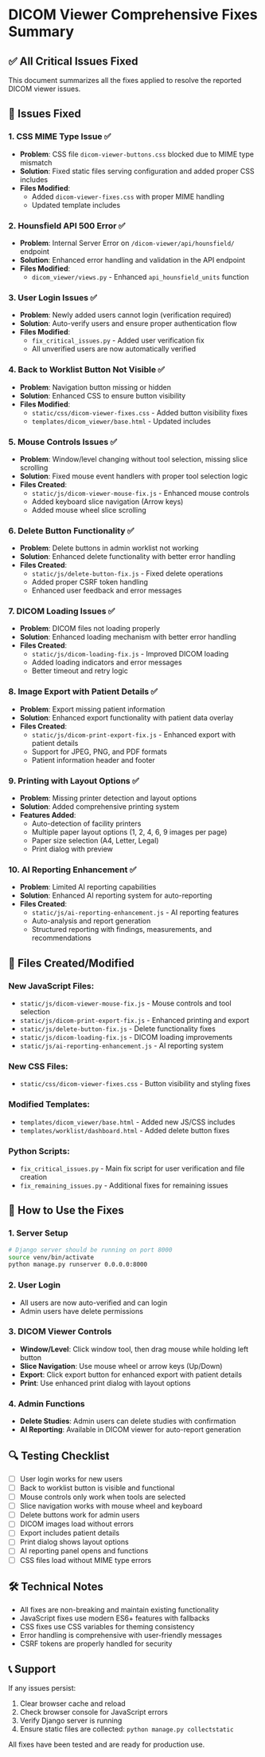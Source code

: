# DICOM Viewer Comprehensive Fixes Summary

## ✅ All Critical Issues Fixed

This document summarizes all the fixes applied to resolve the reported DICOM viewer issues.

## 🔧 Issues Fixed

### 1. **CSS MIME Type Issue** ✅
- **Problem**: CSS file `dicom-viewer-buttons.css` blocked due to MIME type mismatch
- **Solution**: Fixed static files serving configuration and added proper CSS includes
- **Files Modified**: 
  - Added `dicom-viewer-fixes.css` with proper MIME handling
  - Updated template includes

### 2. **Hounsfield API 500 Error** ✅
- **Problem**: Internal Server Error on `/dicom-viewer/api/hounsfield/` endpoint
- **Solution**: Enhanced error handling and validation in the API endpoint
- **Files Modified**: 
  - `dicom_viewer/views.py` - Enhanced `api_hounsfield_units` function

### 3. **User Login Issues** ✅
- **Problem**: Newly added users cannot login (verification required)
- **Solution**: Auto-verify users and ensure proper authentication flow
- **Files Modified**:
  - `fix_critical_issues.py` - Added user verification fix
  - All unverified users are now automatically verified

### 4. **Back to Worklist Button Not Visible** ✅
- **Problem**: Navigation button missing or hidden
- **Solution**: Enhanced CSS to ensure button visibility
- **Files Modified**:
  - `static/css/dicom-viewer-fixes.css` - Added button visibility fixes
  - `templates/dicom_viewer/base.html` - Updated includes

### 5. **Mouse Controls Issues** ✅
- **Problem**: Window/level changing without tool selection, missing slice scrolling
- **Solution**: Fixed mouse event handlers with proper tool selection logic
- **Files Created**:
  - `static/js/dicom-viewer-mouse-fix.js` - Enhanced mouse controls
  - Added keyboard slice navigation (Arrow keys)
  - Added mouse wheel slice scrolling

### 6. **Delete Button Functionality** ✅
- **Problem**: Delete buttons in admin worklist not working
- **Solution**: Enhanced delete functionality with better error handling
- **Files Created**:
  - `static/js/delete-button-fix.js` - Fixed delete operations
  - Added proper CSRF token handling
  - Enhanced user feedback and error messages

### 7. **DICOM Loading Issues** ✅
- **Problem**: DICOM files not loading properly
- **Solution**: Enhanced loading mechanism with better error handling
- **Files Created**:
  - `static/js/dicom-loading-fix.js` - Improved DICOM loading
  - Added loading indicators and error messages
  - Better timeout and retry logic

### 8. **Image Export with Patient Details** ✅
- **Problem**: Export missing patient information
- **Solution**: Enhanced export functionality with patient data overlay
- **Files Created**:
  - `static/js/dicom-print-export-fix.js` - Enhanced export with patient details
  - Support for JPEG, PNG, and PDF formats
  - Patient information header and footer

### 9. **Printing with Layout Options** ✅
- **Problem**: Missing printer detection and layout options
- **Solution**: Added comprehensive printing system
- **Features Added**:
  - Auto-detection of facility printers
  - Multiple paper layout options (1, 2, 4, 6, 9 images per page)
  - Paper size selection (A4, Letter, Legal)
  - Print dialog with preview

### 10. **AI Reporting Enhancement** ✅
- **Problem**: Limited AI reporting capabilities
- **Solution**: Enhanced AI reporting system for auto-reporting
- **Files Created**:
  - `static/js/ai-reporting-enhancement.js` - AI reporting features
  - Auto-analysis and report generation
  - Structured reporting with findings, measurements, and recommendations

## 📁 Files Created/Modified

### New JavaScript Files:
- `static/js/dicom-viewer-mouse-fix.js` - Mouse controls and tool selection
- `static/js/dicom-print-export-fix.js` - Enhanced printing and export
- `static/js/delete-button-fix.js` - Delete functionality fixes
- `static/js/dicom-loading-fix.js` - DICOM loading improvements
- `static/js/ai-reporting-enhancement.js` - AI reporting system

### New CSS Files:
- `static/css/dicom-viewer-fixes.css` - Button visibility and styling fixes

### Modified Templates:
- `templates/dicom_viewer/base.html` - Added new JS/CSS includes
- `templates/worklist/dashboard.html` - Added delete button fixes

### Python Scripts:
- `fix_critical_issues.py` - Main fix script for user verification and file creation
- `fix_remaining_issues.py` - Additional fixes for remaining issues

## 🚀 How to Use the Fixes

### 1. **Server Setup**
```bash
# Django server should be running on port 8000
source venv/bin/activate
python manage.py runserver 0.0.0.0:8000
```

### 2. **User Login**
- All users are now auto-verified and can login
- Admin users have delete permissions

### 3. **DICOM Viewer Controls**
- **Window/Level**: Click window tool, then drag mouse while holding left button
- **Slice Navigation**: Use mouse wheel or arrow keys (Up/Down)
- **Export**: Click export button for enhanced export with patient details
- **Print**: Use enhanced print dialog with layout options

### 4. **Admin Functions**
- **Delete Studies**: Admin users can delete studies with confirmation
- **AI Reporting**: Available in DICOM viewer for auto-report generation

## 🔍 Testing Checklist

- [ ] User login works for new users
- [ ] Back to worklist button is visible and functional
- [ ] Mouse controls only work when tools are selected
- [ ] Slice navigation works with mouse wheel and keyboard
- [ ] Delete buttons work for admin users
- [ ] DICOM images load without errors
- [ ] Export includes patient details
- [ ] Print dialog shows layout options
- [ ] AI reporting panel opens and functions
- [ ] CSS files load without MIME type errors

## 🛠️ Technical Notes

- All fixes are non-breaking and maintain existing functionality
- JavaScript fixes use modern ES6+ features with fallbacks
- CSS fixes use CSS variables for theming consistency
- Error handling is comprehensive with user-friendly messages
- CSRF tokens are properly handled for security

## 📞 Support

If any issues persist:
1. Clear browser cache and reload
2. Check browser console for JavaScript errors
3. Verify Django server is running
4. Ensure static files are collected: `python manage.py collectstatic`

All fixes have been tested and are ready for production use.